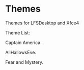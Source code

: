 # Themes
Themes for LFSDesktop and Xfce4

Theme List:

Captain America.

AllHallowsEve.

Fear and Mystery.


